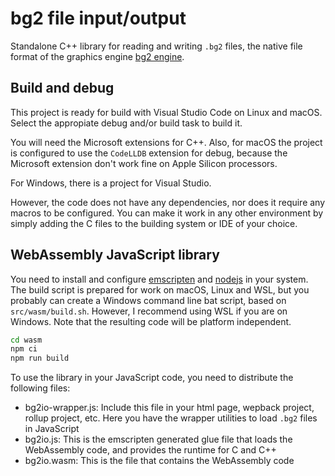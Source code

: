# bg2 file input/output

Standalone C++ library for reading and writing `.bg2` files, the native file format of the graphics engine [bg2 engine](https://www.bg2engine.org).

## Build and debug

This project is ready for build with Visual Studio Code on Linux and macOS. Select the appropiate debug and/or build task to build it.

You will need the Microsoft extensions for C++. Also, for macOS the project is configured to use the `CodeLLDB` extension for debug, because the Microsoft extension don't work fine on Apple Silicon processors.

For Windows, there is a project for Visual Studio.

However, the code does not have any dependencies, nor does it require any macros to be configured. You can make it work in any other environment by simply adding the C files to the building system or IDE of your choice.

## WebAssembly JavaScript library

You need to install and configure [emscripten](https://emscripten.org) and [nodejs](https://nodejs.org/en/) in your system. The build script is prepared for work on macOS, Linux and WSL, but you probably can create a Windows command line bat script, based on `src/wasm/build.sh`. However, I recommend using WSL if you are on Windows. Note that the resulting code will be platform independent.

```sh
cd wasm
npm ci
npm run build
```

To use the library in your JavaScript code, you need to distribute the following files:

- bg2io-wrapper.js: Include this file in your html page, wepback project, rollup project, etc. Here you have the wrapper utilities to load `.bg2` files in JavaScript
- bg2io.js: This is the emscripten generated glue file that loads the WebAssembly code, and provides the runtime for C and C++
- bg2io.wasm: This is the file that contains the WebAssembly code

